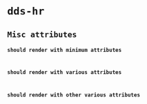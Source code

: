# `dds-hr`

## `Misc attributes`

####   `should render with minimum attributes`

```

```

####   `should render with various attributes`

```

```

####   `should render with other various attributes`

```

```

